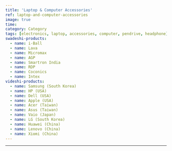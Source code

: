 ```yaml
---
title: 'Laptop & Computer Accessories'
ref: laptop-and-computer-accessories
image: true
time: 
category: Category
tags: [electronics, laptop, accessories, computer, pendrive, headphone]
swadeshi-products:
  - name: i-Ball
  - name: Lava
  - name: Micromax
  - name: AGP 
  - name: Smartron India
  - name: RDP
  - name: Coconics
  - name: Intex
videshi-products:
  - name: Samsung (South Korea)
  - name: HP (USA)
  - name: Dell (USA)
  - name: Apple (USA)
  - name: Acer (Taiwan)
  - name: Asus (Taiwan)
  - name: Vaio (Japan)
  - name: LG (South Korea)
  - name: Huawei (China)
  - name: Lenovo (China)
  - name: Xiomi (China)
---
```





---


